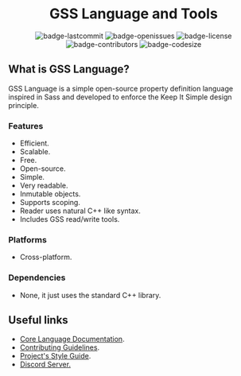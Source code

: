 <h1 align="center">GSS Language and Tools</h1>
<p align="center">
<img alt="badge-lastcommit" src="https://img.shields.io/github/last-commit/GaryNLOL/GSS-Language?style=for-the-badge">
<img alt="badge-openissues" src="https://img.shields.io/github/issues-raw/GaryNLOL/GSS-Language?style=for-the-badge">
<img alt="badge-license" src="https://img.shields.io/github/license/GaryNLOL/GSS-Language?style=for-the-badge">
<img alt="badge-contributors" src="https://img.shields.io/github/contributors/GaryNLOL/GSS-Language?style=for-the-badge">
<img alt="badge-codesize" src="https://img.shields.io/github/languages/code-size/GaryNLOL/GSS-Language?style=for-the-badge">
</p>

## What is GSS Language?
GSS Language is a simple open-source property definition language inspired in Sass and developed to enforce the Keep It Simple design principle.

### Features
- Efficient.
- Scalable.
- Free.
- Open-source.
- Simple.
- Very readable.
- Inmutable objects.
- Supports scoping.
- Reader uses natural C++ like syntax.
- Includes GSS read/write tools.

### Platforms
- Cross-platform.

### Dependencies
- None, it just uses the standard C++ library.

## Useful links
- [Core Language Documentation](https://github.com/GaryNLOL/GSS-Language/blob/main/docs/Language%20Documentation.md).
- [Contributing Guidelines](https://github.com/GaryNLOL/GSS-Language/blob/main/docs/CONTRIBUTING.md).
- [Project's Style Guide](https://github.com/GaryNLOL/Style-Guides/).
- [Discord Server.](https://discord.gg/RQN6gcDQwX)
